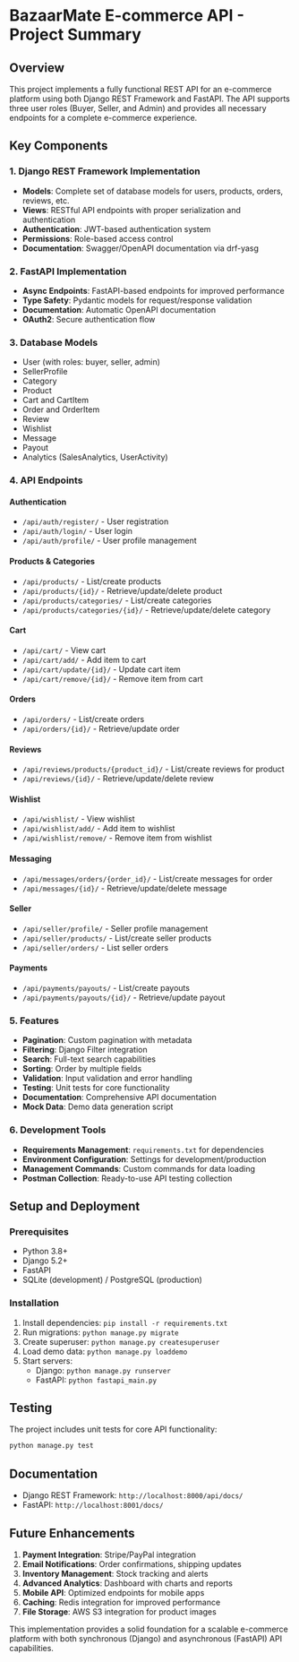 # BazaarMate E-commerce API - Project Summary

## Overview

This project implements a fully functional REST API for an e-commerce platform using both Django REST Framework and FastAPI. The API supports three user roles (Buyer, Seller, and Admin) and provides all necessary endpoints for a complete e-commerce experience.

## Key Components

### 1. Django REST Framework Implementation

- **Models**: Complete set of database models for users, products, orders, reviews, etc.
- **Views**: RESTful API endpoints with proper serialization and authentication
- **Authentication**: JWT-based authentication system
- **Permissions**: Role-based access control
- **Documentation**: Swagger/OpenAPI documentation via drf-yasg

### 2. FastAPI Implementation

- **Async Endpoints**: FastAPI-based endpoints for improved performance
- **Type Safety**: Pydantic models for request/response validation
- **Documentation**: Automatic OpenAPI documentation
- **OAuth2**: Secure authentication flow

### 3. Database Models

- User (with roles: buyer, seller, admin)
- SellerProfile
- Category
- Product
- Cart and CartItem
- Order and OrderItem
- Review
- Wishlist
- Message
- Payout
- Analytics (SalesAnalytics, UserActivity)

### 4. API Endpoints

#### Authentication
- `/api/auth/register/` - User registration
- `/api/auth/login/` - User login
- `/api/auth/profile/` - User profile management

#### Products & Categories
- `/api/products/` - List/create products
- `/api/products/{id}/` - Retrieve/update/delete product
- `/api/products/categories/` - List/create categories
- `/api/products/categories/{id}/` - Retrieve/update/delete category

#### Cart
- `/api/cart/` - View cart
- `/api/cart/add/` - Add item to cart
- `/api/cart/update/{id}/` - Update cart item
- `/api/cart/remove/{id}/` - Remove item from cart

#### Orders
- `/api/orders/` - List/create orders
- `/api/orders/{id}/` - Retrieve/update order

#### Reviews
- `/api/reviews/products/{product_id}/` - List/create reviews for product
- `/api/reviews/{id}/` - Retrieve/update/delete review

#### Wishlist
- `/api/wishlist/` - View wishlist
- `/api/wishlist/add/` - Add item to wishlist
- `/api/wishlist/remove/` - Remove item from wishlist

#### Messaging
- `/api/messages/orders/{order_id}/` - List/create messages for order
- `/api/messages/{id}/` - Retrieve/update/delete message

#### Seller
- `/api/seller/profile/` - Seller profile management
- `/api/seller/products/` - List/create seller products
- `/api/seller/orders/` - List seller orders

#### Payments
- `/api/payments/payouts/` - List/create payouts
- `/api/payments/payouts/{id}/` - Retrieve/update payout

### 5. Features

- **Pagination**: Custom pagination with metadata
- **Filtering**: Django Filter integration
- **Search**: Full-text search capabilities
- **Sorting**: Order by multiple fields
- **Validation**: Input validation and error handling
- **Testing**: Unit tests for core functionality
- **Documentation**: Comprehensive API documentation
- **Mock Data**: Demo data generation script

### 6. Development Tools

- **Requirements Management**: `requirements.txt` for dependencies
- **Environment Configuration**: Settings for development/production
- **Management Commands**: Custom commands for data loading
- **Postman Collection**: Ready-to-use API testing collection

## Setup and Deployment

### Prerequisites
- Python 3.8+
- Django 5.2+
- FastAPI
- SQLite (development) / PostgreSQL (production)

### Installation
1. Install dependencies: `pip install -r requirements.txt`
2. Run migrations: `python manage.py migrate`
3. Create superuser: `python manage.py createsuperuser`
4. Load demo data: `python manage.py loaddemo`
5. Start servers:
   - Django: `python manage.py runserver`
   - FastAPI: `python fastapi_main.py`

## Testing

The project includes unit tests for core API functionality:
```bash
python manage.py test
```

## Documentation

- Django REST Framework: `http://localhost:8000/api/docs/`
- FastAPI: `http://localhost:8001/docs/`

## Future Enhancements

1. **Payment Integration**: Stripe/PayPal integration
2. **Email Notifications**: Order confirmations, shipping updates
3. **Inventory Management**: Stock tracking and alerts
4. **Advanced Analytics**: Dashboard with charts and reports
5. **Mobile API**: Optimized endpoints for mobile apps
6. **Caching**: Redis integration for improved performance
7. **File Storage**: AWS S3 integration for product images

This implementation provides a solid foundation for a scalable e-commerce platform with both synchronous (Django) and asynchronous (FastAPI) API capabilities.